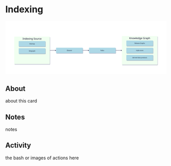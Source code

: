 #  Indexing


![visual](./assets/dt_indexing.svg)

## About

about this card


## Notes

notes


## Activity

the bash or images of actions here
